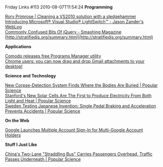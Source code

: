 Friday Links #113
2010-08-07T11:54:24
**Programming**

[Rory Primrose | Cleaning a VS2010 solution with a sledgehammer ](http://www.neovolve.com/post/2010/08/02/Cleaning-a-VS2010-solution-with-a-sledgehammer.aspx)   
[Introducing Microsoft® Visual Studio® LightSwitch™ - Jason Zander's WebLog](http://blogs.msdn.com/b/jasonz/archive/2010/08/03/introducing-microsoft-visual-studio-lightswitch.aspx)   
[Commonly Confused Bits Of jQuery - Smashing Magazine](http://www.smashingmagazine.com/2010/08/04/commonly-confused-bits-of-jquery/?utm_source=feedburner&utm_medium=feed&utm_campaign=Feed%3A+SmashingMagazine+%28Smashing+Magazine%29)   
[http://stratifiedjs.org/summary.html](http://stratifiedjs.org/summary.html)

**Applications**

[Comodo releases free Programs Manager utility](http://www.downloadsquad.com/2010/08/01/comodo-programs-manager/)   
[Chrome users: you can now drag and drop Gmail attachments to your desktop!](http://thenextweb.com/google/2010/08/04/chrome-users-you-can-now-drag-and-drop-attachments-to-your-desktop/)

**Science and Technology**

[New Corpse-Detection System Finds Where the Bodies Are Buried | Popular Science](http://www.popsci.com/science/article/2010-08/new-corpse-finder-test-knows-where-bodies-are-buried)   
[Stanford's New Solar Cells Are The First to Produce Electricity From Both Light and Heat | Popular Science ](http://www.popsci.com/science/article/2010-08/stanford-researchers-new-solar-cells-convert-light-and-heat-electricity)   
[Sweden Testing Japanese Invention: Single Pedal Braking and Acceleration Prevents Accidents | Popular Science](http://www.popsci.com/cars/article/2010-08/single-pedal-braking-and-acceleration-could-prevent-accidents)

**On the Web**

[Google Launches Multiple Account Sign-In for Multi-Google Account Holders](http://lifehacker.com/5603307/google-launches-multiple-account-sign+in-for-multi+google-account-holders?utm_source=feedburner&utm_medium=feed&utm_campaign=Feed%3A+lifehacker%2Ffull+%28Lifehacker%29)

**Stuff I Just Like**

[China's Two-Lane "Straddling Bus" Carries Passengers Overhead, Traffic Passes Underneath | Popular Science](http://www.popsci.com/cars/article/2010-08/chinas-straddling-bus-carries-passengers-overhead-lets-traffic-pass-underneath)
